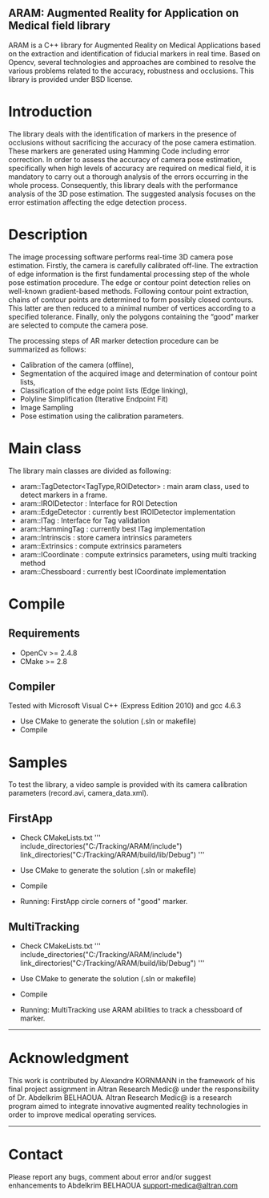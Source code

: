 ARAM: Augmented Reality for Application on Medical field library
-------------------------------------------------------------------
ARAM is a C++ library for Augmented Reality on Medical Applications based on the extraction and identification of fiducial markers in real time. Based on Opencv, several technologies and approaches are combined to resolve the various problems related to the accuracy, robustness and occlusions. This library is provided under BSD license.


# Introduction

The library deals with the identification of markers in the presence of occlusions without sacrificing the accuracy of the pose camera estimation. These markers are generated using Hamming Code including error correction.
In order to assess the accuracy of camera pose estimation, specifically when high levels of accuracy are required on medical field, it is mandatory to carry out a thorough analysis of the errors occurring in the whole process. Consequently, this library deals with the performance analysis of the 3D pose estimation. The suggested analysis focuses on the error estimation affecting the edge detection process.


# Description

The image processing software performs real-time 3D camera pose estimation. Firstly, the camera is carefully calibrated off-line. The extraction of edge information is the first fundamental processing step of the whole pose estimation procedure. The edge or contour point detection relies on well-known gradient-based methods. Following contour point extraction, chains of contour points are determined to form possibly closed contours. This latter are then reduced to a minimal number of vertices according to a specified tolerance. Finally, only the polygons containing the “good” marker are selected to compute the camera pose.

The processing steps of AR marker detection procedure can be summarized as follows:
-	Calibration of the camera (offline),
-	Segmentation of the acquired image and determination of contour point lists,
-	Classification of the edge point lists (Edge linking),
-	Polyline Simplification (Iterative Endpoint Fit)
-	Image Sampling
-	Pose estimation using the calibration parameters.


# Main class

The library main classes are divided as following:

- aram::TagDetector<TagType,ROIDetector> : main aram class, used to detect markers in a frame.
- aram::IROIDetector : Interface for ROI Detection
- aram::EdgeDetector : currently best IROIDetector implementation 
- aram::ITag : Interface for Tag validation
- aram::HammingTag : currently best ITag implementation
- aram::Intrinscis : store camera intrinsics parameters
- aram::Extrinsics : compute extrinsics parameters
- aram::ICoordinate : compute extrinsics parameters, using multi tracking method
- aram::Chessboard : currently best ICoordinate implementation


# Compile

## Requirements

- OpenCv >= 2.4.8
- CMake >= 2.8


## Compiler

Tested with Microsoft Visual C++ (Express Edition 2010) and gcc 4.6.3

- Use CMake to generate the solution (.sln or makefile)
- Compile


# Samples

To test the library, a video sample is provided with its camera calibration parameters (record.avi, camera_data.xml).

## FirstApp

- Check CMakeLists.txt
	'''
	include_directories("C:/Tracking/ARAM/include")
	link_directories("C:/Tracking/ARAM/build/lib/Debug")
	'''
- Use CMake to generate the solution (.sln or makefile)
- Compile

- Running: FirstApp circle corners of "good" marker.

## MultiTracking

- Check CMakeLists.txt
	'''
	include_directories("C:/Tracking/ARAM/include")
	link_directories("C:/Tracking/ARAM/build/lib/Debug")
	'''
- Use CMake to generate the solution (.sln or makefile)
- Compile

- Running: MultiTracking use ARAM abilities to track a chessboard of marker.


-------------------------------------------------------------------
# Acknowledgment

This work is contributed by Alexandre KORNMANN in the framework of his final project assignment in Altran Research Medic@ under the responsibility of Dr. Abdelkrim BELHAOUA. Altran Research Medic@ is a research program aimed to integrate innovative augmented reality technologies in order to improve medical operating services.

-------------------------------------------------------------------
# Contact

Please report any bugs, comment about error and/or suggest enhancements to Abdelkrim BELHAOUA <support-medica@altran.com>

